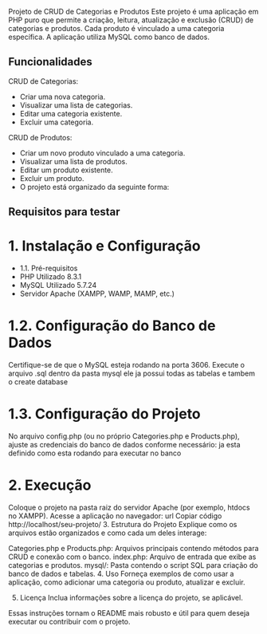 Projeto de CRUD de Categorias e Produtos
Este projeto é uma aplicação em PHP puro que permite a criação, leitura, atualização e exclusão (CRUD) de categorias e produtos. Cada produto é vinculado a uma categoria específica. A aplicação utiliza MySQL como banco de dados.

## Funcionalidades
CRUD de Categorias:

+ Criar uma nova categoria.
+ Visualizar uma lista de categorias.
+ Editar uma categoria existente.
+ Excluir uma categoria.

CRUD de Produtos:

+ Criar um novo produto vinculado a uma categoria.
+ Visualizar uma lista de produtos.
+ Editar um produto existente.
+ Excluir um produto.
+ O projeto está organizado da seguinte forma:

## Requisitos para testar

# 1. Instalação e Configuração
+ 1.1. Pré-requisitos
+ PHP Utilizado 8.3.1
+ MySQL Utilizado 5.7.24 
+ Servidor Apache (XAMPP, WAMP, MAMP, etc.)


# 1.2. Configuração do Banco de Dados
Certifique-se de que o MySQL esteja rodando na porta 3606.
Execute o arquivo .sql dentro da pasta mysql ele ja possui todas as tabelas e tambem o create database


# 1.3. Configuração do Projeto
No arquivo config.php (ou no próprio Categories.php e Products.php), ajuste as credenciais do banco de dados conforme necessário:
ja esta definido como esta rodando para executar no banco

# 2. Execução
Coloque o projeto na pasta raiz do servidor Apache (por exemplo, htdocs no XAMPP).
Acesse a aplicação no navegador:
url
Copiar código
http://localhost/seu-projeto/
3. Estrutura do Projeto
Explique como os arquivos estão organizados e como cada um deles interage:

Categories.php e Products.php: Arquivos principais contendo métodos para CRUD e conexão com o banco.
index.php: Arquivo de entrada que exibe as categorias e produtos.
mysql/: Pasta contendo o script SQL para criação do banco de dados e tabelas.
4. Uso
Forneça exemplos de como usar a aplicação, como adicionar uma categoria ou produto, atualizar e excluir.

5. Licença
Inclua informações sobre a licença do projeto, se aplicável.

Essas instruções tornam o README mais robusto e útil para quem deseja executar ou contribuir com o projeto.

